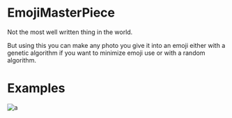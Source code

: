 # EmojiMasterPiece
Not the most well written thing in the world.

But using this you can make any photo you give it into an emoji either with a genetic algorithm
if you want to minimize emoji use or with a random algorithm.
# Examples
![a](https://firebasestorage.googleapis.com/v0/b/imaginerobots-3c377.appspot.com/o/basescu.png?alt=media&token=f3f61c25-b03d-45fa-8610-9916036010b8)
